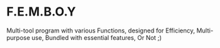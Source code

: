 # F.E.M.B.O.Y
Multi-tool program with various Functions, designed for Efficiency, Multi-purpose use, Bundled with essential features, Or Not ;)
